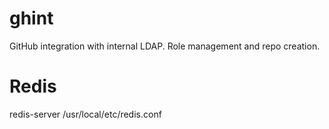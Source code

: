 ghint
=====

GitHub integration with internal LDAP. Role management and repo creation.


Redis
=====

redis-server /usr/local/etc/redis.conf
